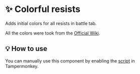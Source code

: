 # :sparkles: Colorful resists

Adds initial colors for all resists in battle tab.

All the colors were took from the [Official Wiki](https://en.tankiwiki.com/Tanki_Online_Wiki).

## :bulb: How to use

You can manually use this component by enabling the [script](https://raw.githubusercontent.com/Neutrxl/Themed/main/src/Battle/BattleTab/ColorfulResists/ColorfulResists.user.js) in Tampermonkey.